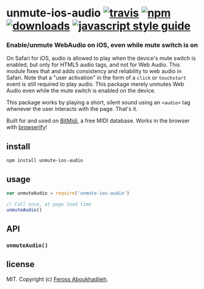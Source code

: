 # unmute-ios-audio [![travis][travis-image]][travis-url] [![npm][npm-image]][npm-url] [![downloads][downloads-image]][downloads-url] [![javascript style guide][standard-image]][standard-url]

[travis-image]: https://img.shields.io/travis/feross/unmute-ios-audio/master.svg
[travis-url]: https://travis-ci.org/feross/unmute-ios-audio
[npm-image]: https://img.shields.io/npm/v/unmute-ios-audio.svg
[npm-url]: https://npmjs.org/package/unmute-ios-audio
[downloads-image]: https://img.shields.io/npm/dm/unmute-ios-audio.svg
[downloads-url]: https://npmjs.org/package/unmute-ios-audio
[standard-image]: https://img.shields.io/badge/code_style-standard-brightgreen.svg
[standard-url]: https://standardjs.com

### Enable/unmute WebAudio on iOS, even while mute switch is on

On Safari for iOS, audio is allowed to play when the device's mute switch is enabled, but only for HTML5 audio tags, and not for Web Audio. This module fixes that and adds consistency and reliability to web audio in Safari. Note that a "user activation" in the form of a `click` or `touchstart` event is still required to play audio. This package merely unmutes Web Audio even while the mute switch is enabled on the device.

This package works by playing a short, silent sound using an `<audio>` tag whenever the user interacts with the page. That's it.

Built for and used on [BitMidi](https://bitmidi.com), a free MIDI database. Works in the browser with [browserify](https://browserify.org/)!

## install

```
npm install unmute-ios-audio
```

## usage

```js
var unmuteAudio = require('unmute-ios-audio')

// Call once, at page load time
unmuteAudio()
```

## API

### `unmuteAudio()`



## license

MIT. Copyright (c) [Feross Aboukhadijeh](http://feross.org).
